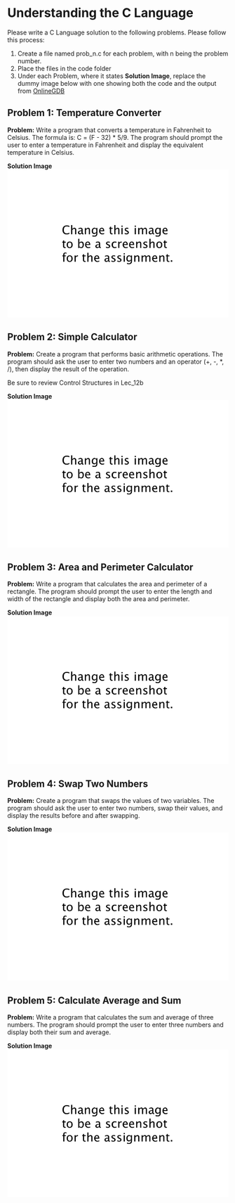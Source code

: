 # Understanding the C Language

Please write a C Language solution to the following problems. Please follow this process:
1. Create a file named prob_n.c for each problem, with n being the problem number.
2. Place the files in the code folder
3. Under each Problem, where it states **Solution Image**, replace the dummy image below with one showing both the code and the output from [OnlineGDB](https://www.onlinegdb.com)

## Problem 1: Temperature Converter

**Problem:** Write a program that converts a temperature in Fahrenheit to Celsius. The formula is: C = (F - 32) * 5/9. The program should prompt the user to enter a temperature in Fahrenheit and display the equivalent temperature in Celsius.

**Solution Image**
![](../../static/changethistoimagename.png)


## Problem 2: Simple Calculator

**Problem:** Create a program that performs basic arithmetic operations. The program should ask the user to enter two numbers and an operator (+, -, *, /), then display the result of the operation.

Be sure to review Control Structures in Lec_12b

**Solution Image**
![](../../static/changethistoimagename.png)


## Problem 3: Area and Perimeter Calculator

**Problem:** Write a program that calculates the area and perimeter of a rectangle. The program should prompt the user to enter the length and width of the rectangle and display both the area and perimeter.


**Solution Image**
![](../../static/changethistoimagename.png)


## Problem 4: Swap Two Numbers

**Problem:** Create a program that swaps the values of two variables. The program should ask the user to enter two numbers, swap their values, and display the results before and after swapping.

**Solution Image**
![](../../static/changethistoimagename.png)


## Problem 5: Calculate Average and Sum

**Problem:** Write a program that calculates the sum and average of three numbers. The program should prompt the user to enter three numbers and display both their sum and average.


**Solution Image**
![](../../static/changethistoimagename.png)

